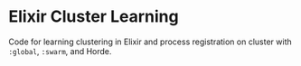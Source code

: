 # Elixir Cluster Learning

Code for learning clustering in Elixir and process registration on cluster with `:global`, `:swarm`, and Horde.
